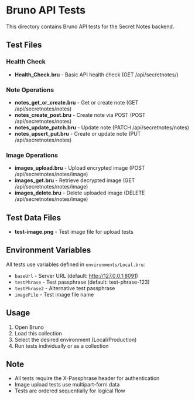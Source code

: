 # Bruno API Tests

This directory contains Bruno API tests for the Secret Notes backend.

## Test Files

### Health Check
- **Health_Check.bru** - Basic API health check (GET /api/secretnotes/)

### Note Operations
- **notes_get_or_create.bru** - Get or create note (GET /api/secretnotes/notes)
- **notes_create_post.bru** - Create note via POST (POST /api/secretnotes/notes)
- **notes_update_patch.bru** - Update note (PATCH /api/secretnotes/notes)
- **notes_upsert_put.bru** - Create or update note (PUT /api/secretnotes/notes)

### Image Operations
- **images_upload.bru** - Upload encrypted image (POST /api/secretnotes/notes/image)
- **images_get.bru** - Retrieve decrypted image (GET /api/secretnotes/notes/image)
- **images_delete.bru** - Delete uploaded image (DELETE /api/secretnotes/notes/image)

## Test Data Files
- **test-image.png** - Test image file for upload tests

## Environment Variables
All tests use variables defined in `environments/Local.bru`:
- `baseUrl` - Server URL (default: http://127.0.0.1:8091)
- `testPhrase` - Test passphrase (default: test-phrase-123)
- `testPhrase2` - Alternative test passphrase
- `imageFile` - Test image file name

## Usage
1. Open Bruno
2. Load this collection
3. Select the desired environment (Local/Production)
4. Run tests individually or as a collection

## Note
- All tests require the X-Passphrase header for authentication
- Image upload tests use multipart-form data
- Tests are ordered sequentially for logical flow